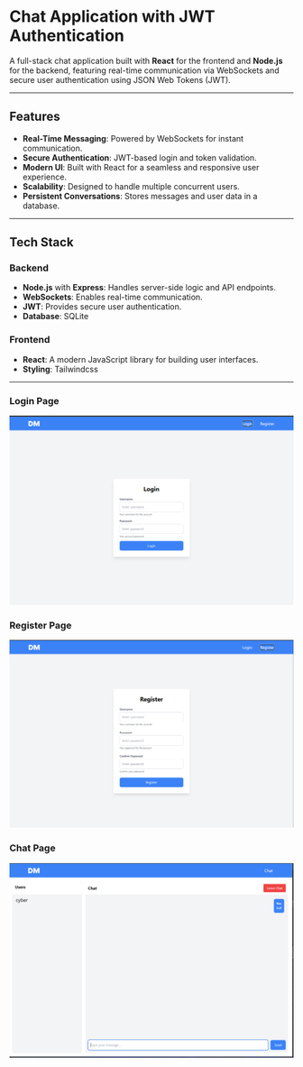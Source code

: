 # Chat Application with JWT Authentication

A full-stack chat application built with **React** for the frontend and **Node.js** for the backend, featuring real-time communication via WebSockets and secure user authentication using JSON Web Tokens (JWT).

---

## Features

- **Real-Time Messaging**: Powered by WebSockets for instant communication.
- **Secure Authentication**: JWT-based login and token validation.
- **Modern UI**: Built with React for a seamless and responsive user experience.
- **Scalability**: Designed to handle multiple concurrent users.
- **Persistent Conversations**: Stores messages and user data in a database.

---

## Tech Stack

### Backend
- **Node.js** with **Express**: Handles server-side logic and API endpoints.
- **WebSockets**: Enables real-time communication.
- **JWT**: Provides secure user authentication.
- **Database**: SQLite

### Frontend
- **React**: A modern JavaScript library for building user interfaces.
- **Styling**: Tailwindcss

---

### Login Page
![Login Page](./screenshots/image1.png)

### Register Page
![Register Page](./screenshots/image2.png)

### Chat Page
![Chat Page](./screenshots/image.png)
